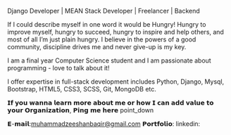 Django Developer | MEAN Stack Developer | Freelancer | Backend


If I could describe myself in one word it would be Hungry! Hungry to improve myself, hungry to succeed, hungry to inspire and help others, and most of all I’m just plain hungry. I believe in the powers of a good community, discipline drives me and never give-up is my key.

I am a final year Computer Science student and I am passionate about programming - love to talk about it!

I offer expertise in full-stack development includes Python, Django, Mysql, Bootstrap, HTML5, CSS3, SCSS, Git, MongoDB etc.


𝗜𝗳 𝘆𝗼𝘂 𝘄𝗮𝗻𝗻𝗮 𝗹𝗲𝗮𝗿𝗻 𝗺𝗼𝗿𝗲 𝗮𝗯𝗼𝘂𝘁 𝗺𝗲 𝗼𝗿 𝗵𝗼𝘄 𝗜 𝗰𝗮𝗻 𝗮𝗱𝗱 𝘃𝗮𝗹𝘂𝗲 𝘁𝗼 𝘆𝗼𝘂𝗿 𝗢𝗿𝗴𝗮𝗻𝗶𝘇𝗮𝘁𝗶𝗼𝗻, 𝗣𝗶𝗻𝗴 𝗺𝗲 𝗵𝗲𝗿𝗲 point_down

𝗘-𝗺𝗮𝗶𝗹:muhammadzeeshanbaqir@gmail.com
𝗣𝗼𝗿𝘁𝗳𝗼𝗹𝗶𝗼: 
linkedin:
